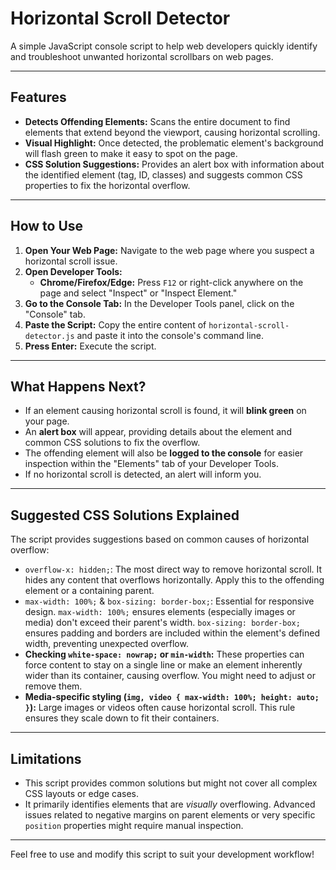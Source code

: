 # Horizontal Scroll Detector

A simple JavaScript console script to help web developers quickly identify and troubleshoot unwanted horizontal scrollbars on web pages.

---

## Features

* **Detects Offending Elements:** Scans the entire document to find elements that extend beyond the viewport, causing horizontal scrolling.
* **Visual Highlight:** Once detected, the problematic element's background will flash green to make it easy to spot on the page.
* **CSS Solution Suggestions:** Provides an alert box with information about the identified element (tag, ID, classes) and suggests common CSS properties to fix the horizontal overflow.

---

## How to Use

1.  **Open Your Web Page:** Navigate to the web page where you suspect a horizontal scroll issue.
2.  **Open Developer Tools:**
    * **Chrome/Firefox/Edge:** Press `F12` or right-click anywhere on the page and select "Inspect" or "Inspect Element."
3.  **Go to the Console Tab:** In the Developer Tools panel, click on the "Console" tab.
4.  **Paste the Script:** Copy the entire content of `horizontal-scroll-detector.js` and paste it into the console's command line.
5.  **Press Enter:** Execute the script.

---

## What Happens Next?

* If an element causing horizontal scroll is found, it will **blink green** on your page.
* An **alert box** will appear, providing details about the element and common CSS solutions to fix the overflow.
* The offending element will also be **logged to the console** for easier inspection within the "Elements" tab of your Developer Tools.
* If no horizontal scroll is detected, an alert will inform you.

---

## Suggested CSS Solutions Explained

The script provides suggestions based on common causes of horizontal overflow:

* `overflow-x: hidden;`: The most direct way to remove horizontal scroll. It hides any content that overflows horizontally. Apply this to the offending element or a containing parent.
* `max-width: 100%;` & `box-sizing: border-box;`: Essential for responsive design. `max-width: 100%;` ensures elements (especially images or media) don't exceed their parent's width. `box-sizing: border-box;` ensures padding and borders are included within the element's defined width, preventing unexpected overflow.
* **Checking `white-space: nowrap;` or `min-width`:** These properties can force content to stay on a single line or make an element inherently wider than its container, causing overflow. You might need to adjust or remove them.
* **Media-specific styling (`img, video { max-width: 100%; height: auto; }`):** Large images or videos often cause horizontal scroll. This rule ensures they scale down to fit their containers.

---

## Limitations

* This script provides common solutions but might not cover all complex CSS layouts or edge cases.
* It primarily identifies elements that are *visually* overflowing. Advanced issues related to negative margins on parent elements or very specific `position` properties might require manual inspection.

---

Feel free to use and modify this script to suit your development workflow!
